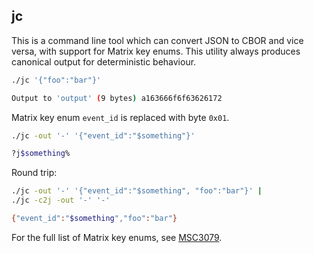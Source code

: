 ## jc

This is a command line tool which can convert JSON to CBOR and vice versa, with support for Matrix key enums. This utility
always produces canonical output for deterministic behaviour.

```bash
./jc '{"foo":"bar"}'

Output to 'output' (9 bytes) a163666f6f63626172
```

Matrix key enum `event_id` is replaced with byte `0x01`.
```bash
./jc -out '-' '{"event_id":"$something"}'

?j$something%
```

Round trip:
```bash
./jc -out '-' '{"event_id":"$something", "foo":"bar"}' |
./jc -c2j -out '-' '-'

{"event_id":"$something","foo":"bar"}
```

For the full list of Matrix key enums, see [MSC3079](https://github.com/matrix-org/matrix-doc/blob/kegan/low-bandwidth/proposals/3079-low-bandwidth-csapi.md#appendix-a-cbor-integer-keys).